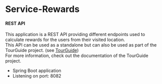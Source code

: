 # Service-Rewards
#### REST API
This application is a REST API providing different endpoints used to calculate rewards for the users from their visited location. <br>
This API can be used as a standalone but can also be used as part of the TourGuide project. (see [TourGuide]("https://github.com/Vulala/Projet-8-TourGuide")) <br>
For more information, check out the documentation of the TourGuide project.

* Spring Boot application
* Listening on port: 8082